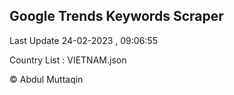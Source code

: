 

## Google Trends Keywords Scraper 
 
Last Update 24-02-2023 , 09:06:55

Country List :
VIETNAM.json



© Abdul Muttaqin 
